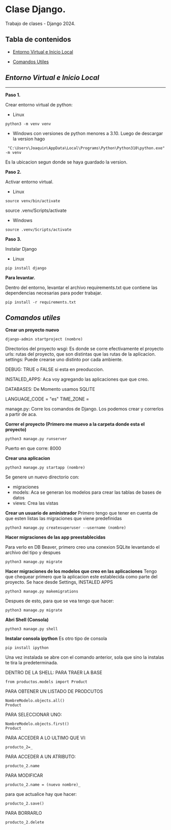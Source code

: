 # Clase Django.
Trabajo de clases - Django 2024.
## Tabla de contenidos
- [Entorno Virtual e Inicio Local](#entorno-Virtual-e-Inicio-Local)

- [Comandos Utiles](#comandos-utiles)


## *Entorno Virtual e Inicio Local*
***
**Paso 1.**

Crear entorno virtual de python:

* Linux

```
python3 -m venv venv
```
* Windows con versiones de python menores a 3.10. Luego de descargar la version hago

```
 "C:\Users\Joaquin\AppData\Local\Programs\Python\Python310\python.exe" -m venv 
 ```
Es la ubicacion segun donde se haya guardado la version.

**Paso 2.**

Activar entorno virtual.

* Linux
```
source venv/bin/activate
```
source .venv/Scripts/activate

* Windows
```
source .venv/Scripts/activate
```


**Paso 3.**

Instalar Django

* Linux
```
pip install django
```




**Para levantar.**

Dentro del entorno, levantar el archivo requirements.txt que contiene las dependencias necesarias para poder trabajar.

```
pip install -r requirements.txt
```

## *Comandos utiles*

**Crear un proyecto nuevo**
```
django-admin startproject (nombre)
```

Directorios del proyecto
wsgi: Es donde se corre efectivamente el proyecto
urls: rutas del proyecto, que son distintas que las rutas de la aplicacion.
settings:  Puede crearse uno distinto por cada ambiente.

DEBUG: TRUE o FALSE si esta en preoduccion.

INSTALED_APPS: Aca voy agregando las aplicaciones que  que creo.

DATABASES: De Momento usamos SQLITE 

LANGUAGE_CODE = "es"
TIME_ZONE = 

manage.py: Corre los comandos de Django. Los podemos crear y correrlos a partir de aca.

**Correr el proyecto (Primero me muevo a la carpeta donde esta el proyecto)**
```
python3 manage.py runserver
```
Puerto en que corre: 8000

**Crear una aplicacion**
```
python3 manage.py startapp (nombre)
```
Se genere un nuevo directorio con:
 - migraciones
 - models: Aca se generan los modelos para crear las tablas de bases de datos 
 - views: Crea las vistas

 **Crear un usuario de aministrador**
 Primero tengo que tener en cuenta de que esten listas las migraciones que viene predefinidas
```
python3 manage.py createsuperuser --username (nombre)
```

 **Hacer migraciones de las app preestablecidas**

 Para verlo en DB Beaver, primero creo una conexion SQLite levantando el archivo del tipo
 y despues
```
python3 manage.py migrate
```
 **Hacer migraciones de los modelos que creo en las aplicaciones**
Tengo que chequear primero que la aplicacion este establecida como parte del proyecto. Se hace desde
Settings, INSTALED APPS
```
python3 manage.py makemigrations
```
Despues de esto, para que se vea tengo que hacer:

```
python3 manage.py migrate
```

 **Abri Shell (Consola)**

```
python3 manage.py shell
```

 **Instalar consola ipython**
Es otro tipo de consola
```
pip install ipython
```
Una vez instalada se abre con el comando anterior, sola que sino la instalas te tira la predeterminada.

DENTRO DE LA SHELL:
PARA TRAER LA BASE
```
from productos.models import Product
```

PARA OBTENER UN LISTADO DE PRODCUTOS
```
NombreModelo.objects.all()
Product
```
PARA SELECCIONAR UNO:
```
NombreModelo.objects.first()
Product
```

PARA ACCEDER A LO ULTIMO QUE VI:
```
producto_2=_
```

PARA ACCEDER A UN ATRIBUTO:
```
producto_2.name
```
PARA MODIFICAR
```
producto_2.name = (nuevo nombre)_
```
para que actualice hay que hacer:
```
producto_2.save()
```
PARA BORRARLO
```
producto_2.delete
```